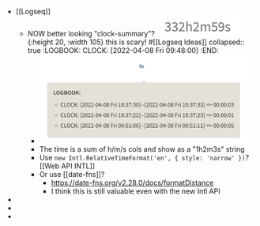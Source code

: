 - [[Logseq]]
	- NOW better looking "clock-summary"? ![image.png](../assets/image_1649385664270_0.png){:height 20, :width 105} this is scary! #[[Logseq Ideas]]
	  collapsed:: true
	  :LOGBOOK:
	  CLOCK: [2022-04-08 Fri 09:48:00]
	  :END:
		- ![image.png](../assets/image_1649385579523_0.png)
		- The time is a sum of h/m/s cols and show as a "1h2m3s" string
		- Use `new Intl.RelativeTimeFormat('en', { style: 'narrow' })`? [[Web API INTL]]
		- Or use [[date-fns]]?
			- https://date-fns.org/v2.28.0/docs/formatDistance
			- I think this is still valuable even with the new Intl API
-
-
-